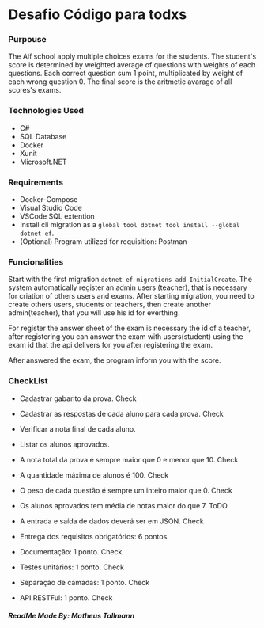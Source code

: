 # Desafio Código para todxs

### Purpouse

The Alf school apply multiple choices exams for the students. The student's score is determined by weighted average of questions with weights of each questions. Each correct question sum 1 point, multiplicated by weight of each wrong question 0. The final score is the aritmetic avarage of all scores's exams.


### Technologies Used

* C#
* SQL Database
* Docker
* Xunit
* Microsoft.NET


### Requirements

* Docker-Compose
* Visual Studio Code
* VSCode SQL extention
* Install cli migration as a `global tool dotnet tool install --global dotnet-ef`.
* (Optional) Program utilized for requisition: Postman


### Funcionalities

Start with the first migration `dotnet ef migrations add InitialCreate`. The system automatically register an admin users (teacher), that is necessary for criation of others users and exams. After starting migration, you need to create others users, students or teachers, then create another admin(teacher), that you will use his id for everthing.

For register the answer sheet of the exam is necessary the id of a teacher, after registering you can answer the exam with users(student) using the exam id that the api delivers for you after registering the exam.

After answered the exam, the program inform you with the score.

### CheckList

* Cadastrar gabarito da prova. Check
* Cadastrar as respostas de cada aluno para cada prova. Check
* Verificar a nota final de cada aluno.
* Listar os alunos aprovados.

* A nota total da prova é sempre maior que 0 e menor que 10. Check
* A quantidade máxima de alunos é 100. Check
* O peso de cada questão é sempre um inteiro maior que 0. Check
* Os alunos aprovados tem média de notas maior do que 7. ToDO
* A entrada e saída de dados deverá ser em JSON. Check

* Entrega dos requisitos obrigatórios: 6 pontos.
* Documentação: 1 ponto. Check
* Testes unitários: 1 ponto. Check
* Separação de camadas: 1 ponto. Check
* API RESTFul: 1 ponto. Check

##### ReadMe Made By: Matheus Tallmann